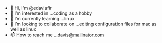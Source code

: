 - 👋 Hi, I’m @edavisfir
- 👀 I’m interested in ...coding as a hobby
- 🌱 I’m currently learning ...linux
- 💞️ I’m looking to collaborate on ...editing configuration files for mac as well as linux
- 📫 How to reach me ...davis@mailinator.com

<!---
edavisfir/edavisfir is a ✨ special ✨ repository because its `README.md` (this file) appears on your GitHub profile.
You can click the Preview link to take a look at your changes.
--->
